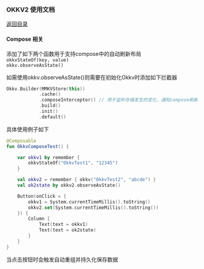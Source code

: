 ### OKKV2 使用文档

[返回目录](./menu.md)

#### Compose 相关

添加了如下两个函数用于支持compose中的自动刷新布局  
`okkvStateOf(key, value)`  
`okkv.observeAsState()`  

如需使用okkv.observeAsState()则需要在初始化Okkv时添加如下拦截器  
```kotlin
Okkv.Builder(MMKVStore(this))
            .cache()
            .composeInterceptor() // 用于监听存储发生的变化，通知compose刷新布局
            .build()
            .init()
            .default()
```

具体使用例子如下  
```kotlin
@Composable
fun OkkvComposeTest() {

    var okkv1 by remember {
        okkvStateOf("OkkvTest1", "12345")
    }

    val okkv2 = remember { okkv("OkkvTest2", "abcde") }
    val ok2state by okkv2.observeAsState()

    Button(onClick = {
        okkv1 = System.currentTimeMillis().toString()
        okkv2.set(System.currentTimeMillis().toString())
    }) {
        Column {
            Text(text = okkv1)
            Text(text = ok2state)
        }
    }
}
```
当点击按钮时会触发自动重组并持久化保存数据
